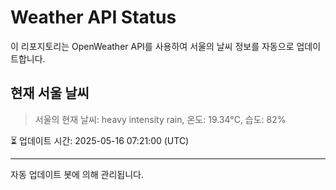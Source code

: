 
# Weather API Status

이 리포지토리는 OpenWeather API를 사용하여 서울의 날씨 정보를 자동으로 업데이트합니다.

## 현재 서울 날씨
> 서울의 현재 날씨: heavy intensity rain, 온도: 19.34°C, 습도: 82%

⏳ 업데이트 시간: 2025-05-16 07:21:00 (UTC)

---
자동 업데이트 봇에 의해 관리됩니다.
